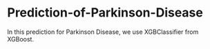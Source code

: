 # Prediction-of-Parkinson-Disease
In this prediction for Parkinson Disease, we use XGBClassifier from XGBoost.
